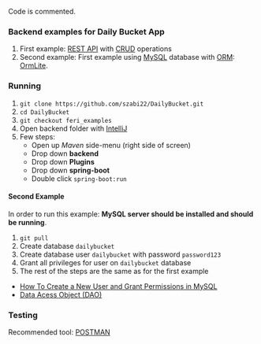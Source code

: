 Code is commented.

### Backend examples for Daily Bucket App


1) First example: [REST API](https://medium.com/extend/what-is-rest-a-simple-explanation-for-beginners-part-1-introduction-b4a072f8740f)  with [CRUD](https://www.codecademy.com/articles/what-is-crud) operations
2) Second example: First example using [MySQL](https://www.mysql.com/) database with [ORM](https://en.wikipedia.org/wiki/Object-relational_mapping): [OrmLite](http://ormlite.com/).
### Running

1) `git clone https://github.com/szabi22/DailyBucket.git`
2) `cd DailyBucket`
2) `git checkout feri_examples`
3) Open backend folder with [IntelliJ](https://www.jetbrains.com/idea/)
4) Few steps:
   * Open up *Maven* side-menu (right side of screen)
   * Drop down **backend**
   * Drop down **Plugins**
   * Drop down **spring-boot**
   * Double click `spring-boot:run`
   
#### Second Example

In order to run this example:
**MySQL server should be installed and should be running**.

1) `git pull`
2) Create database `dailybucket`
3) Create database user `dailybucket` with password `password123`
4) Grant all privileges for user on `dailybucket` database
5) The rest of the steps are the same as for the first example

- [How To Create a New User and Grant Permissions in MySQL](https://www.digitalocean.com/community/tutorials/how-to-create-a-new-user-and-grant-permissions-in-mysql)
- [Data Acess Object (DAO)](https://en.wikipedia.org/wiki/Data_access_object)
### Testing

Recommended tool: [POSTMAN](https://www.getpostman.com/downloads/)